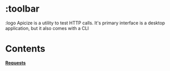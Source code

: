 # :toolbar 

:logo 
Apicize is a utility to test HTTP calls.  It's primary interface is a desktop application, but it also comes with a CLI  


# Contents

[**Requests**](help:requests)